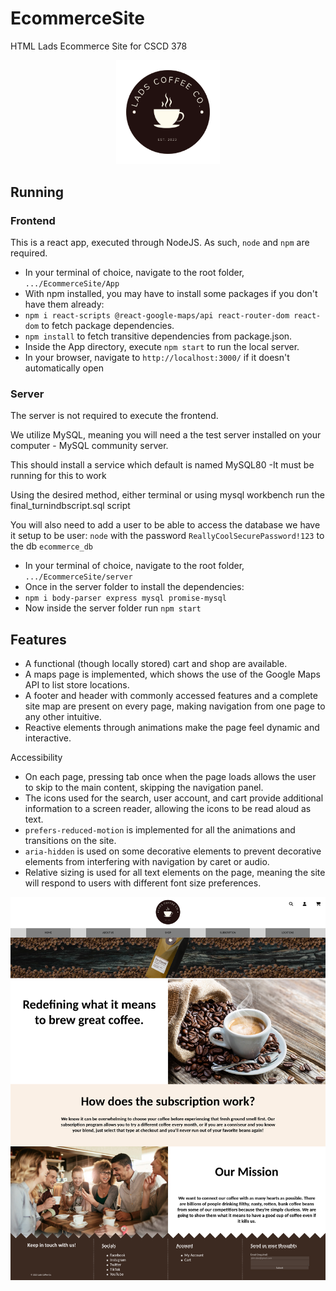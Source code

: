 # EcommerceSite
HTML Lads Ecommerce Site for CSCD 378

<div style="text-align:center">
    <img alt="Lads Coffee Logo" width="33%" src="App/public/images/logo.png" />
</div>

## Running

### Frontend

This is a react app, executed through NodeJS. As such, `node` and `npm` are required.

* In your terminal of choice, navigate to the root folder, `.../EcommerceSite/App`
* With npm installed, you may have to install some packages if you don't have them already:
* `npm i react-scripts @react-google-maps/api react-router-dom react-dom` to fetch package dependencies.
* `npm install` to fetch transitive dependencies from package.json.
* Inside the App directory, execute `npm start` to run the local server.
* In your browser, navigate to `http://localhost:3000/` if it doesn't automatically open

### Server

The server is not required to execute the frontend.

We utilize MySQL, meaning you will need a the test server installed on your computer - MySQL community server.

This should install a service which default is named MySQL80
-It must be running for this to work

Using the desired method, either terminal or using mysql workbench run the final_turnindbscript.sql script

You will also need to add a user to be able to access the database we have it setup to be user: `node` with the password `ReallyCoolSecurePassword!123` to the db `ecommerce_db`


* In your terminal of choice, navigate to the root folder, `.../EcommerceSite/server`
* Once in the server folder to install the dependencies: 
* `npm i body-parser express mysql promise-mysql`
* Now inside the server folder run `npm start`


## Features

* A functional (though locally stored) cart and shop are available.
* A maps page is implemented, which shows the use of the Google Maps API to list store locations.
* A footer and header with commonly accessed features and a complete site map are present on every page, making navigation from one page to any other intuitive.
* Reactive elements through animations make the page feel dynamic and interactive.

Accessibility

* On each page, pressing tab once when the page loads allows the user to skip to the main  content, skipping the navigation panel.
* The icons used for the search, user account, and cart provide additional information to a screen reader, allowing the icons to be read aloud as text.
* `prefers-reduced-motion` is implemented for all the animations and transitions on the site.
* `aria-hidden` is used on some decorative elements to prevent decorative elements from interfering with navigation by caret or audio.
* Relative sizing is used for all text elements on the page, meaning the site will respond to users with different font size preferences.

![Full Screenshot](Documents/Full%20Screenshot.png)
